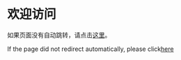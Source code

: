 # 欢迎访问

<script>
  // 获取用户浏览器语言
  const lang = navigator. language || navigator. userLanguage;
  const base = window.location.pathname.split ('/')[1]; // 获取仓库名
  
  const supportedLanguages = {
     "zh-CN": `/${base}/zh/`,
     "zh-CN": `/${base}/zh/`,
     "en": `/${base}/en/`
  };
  
  // 默认跳转中文
  let redirectUrl = "/${base}/zh/";

  // 如果浏览器语言在支持列表中，则跳转对应语言
  for (const key in supportedLanguages) {
    if (lang.startsWith (key)) {
      redirectUrl = supportedLanguages[key];
      break;
    }
  }

  // 执行跳转
  window. location. href = redirectUrl;
</script>

如果页面没有自动跳转，请点击[这里](/zh/)。

If the page did not redirect automatically, please click[here](/en/)